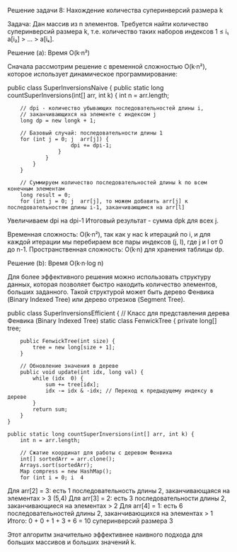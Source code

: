 Решение задачи 8: Нахождение количества суперинверсий размера k

Задача: Дан массив из n элементов. Требуется найти количество суперинверсий размера k, т.е. количество таких наборов индексов 1 ≤ i₁  a[i₂] > ... > a[iₖ].

Решение (a): Время O(k·n²)

Сначала рассмотрим решение с временной сложностью O(k·n²), которое использует динамическое программирование:

public class SuperInversionsNaive {
public static long countSuperInversions(int[] arr, int k) {
int n = arr.length;

        // dpi - количество убывающих последовательностей длины i,
        // заканчивающихся на элементе с индексом j
        long dp = new longk + 1;
        
        // Базовый случай: последовательности длины 1
        for (int j = 0; j  arr[j]) {
                        dpi += dpi-1;
                    }
                }
            }
        }
        
        // Суммируем количество последовательностей длины k по всем конечным элементам
        long result = 0;
        for (int j = 0; j  arr[j], то можем добавить arr[j] к последовательностям длины i-1, заканчивающимся на arr[l]
Увеличиваем dpi на dpi-1
Итоговый результат - сумма dpk для всех j.

Временная сложность: O(k·n²), так как у нас k итераций по i, и для каждой итерации мы перебираем все пары индексов (j, l), где j и l от 0 до n-1.
Пространственная сложность: O(k·n) для хранения таблицы dp.

Решение (b): Время O(k·n·log n)

Для более эффективного решения можно использовать структуру данных, которая позволяет быстро находить количество элементов, больших заданного. Такой структурой может быть дерево Фенвика (Binary Indexed Tree) или дерево отрезков (Segment Tree).

public class SuperInversionsEfficient {
// Класс для представления дерева Фенвика (Binary Indexed Tree)
static class FenwickTree {
private long[] tree;

        public FenwickTree(int size) {
            tree = new long[size + 1];
        }
        
        // Обновление значения в дереве
        public void update(int idx, long val) {
            while (idx  0) {
                sum += tree[idx];
                idx -= idx & -idx; // Переход к предыдущему индексу в дереве
            }
            return sum;
        }
    }
    
    public static long countSuperInversions(int[] arr, int k) {
        int n = arr.length;
        
        // Сжатие координат для работы с деревом Фенвика
        int[] sortedArr = arr.clone();
        Arrays.sort(sortedArr);
        Map compress = new HashMap();
        for (int i = 0; i  4
Для arr[2] = 3: есть 1 последовательность длины 2, заканчивающаяся на элементах > 3 (5,4)
Для arr[3] = 2: есть 3 последовательности длины 2, заканчивающиеся на элементах > 2
Для arr[4] = 1: есть 6 последовательностей длины 2, заканчивающихся на элементах > 1
Итого: 0 + 0 + 1 + 3 + 6 = 10 суперинверсий размера 3

Этот алгоритм значительно эффективнее наивного подхода для больших массивов и больших значений k.